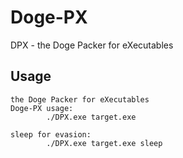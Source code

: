 # Doge-PX
DPX - the Doge Packer for eXecutables


## Usage
```
the Doge Packer for eXecutables
Doge-PX usage:
        ./DPX.exe target.exe

sleep for evasion:
        ./DPX.exe target.exe sleep
        
```

